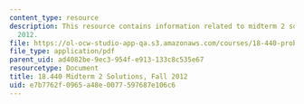```yaml
---
content_type: resource
description: This resource contains information related to midterm 2 solutions, fall
  2012.
file: https://ol-ocw-studio-app-qa.s3.amazonaws.com/courses/18-440-probability-and-random-variables-spring-2014/e7b7762f0965a48e0077597687e106c6_MIT18_440S14_mid2_2012_sol.pdf
file_type: application/pdf
parent_uid: ad4082be-9ec3-954f-e913-133c8c535e67
resourcetype: Document
title: 18.440 Midterm 2 Solutions, Fall 2012
uid: e7b7762f-0965-a48e-0077-597687e106c6
---
```

